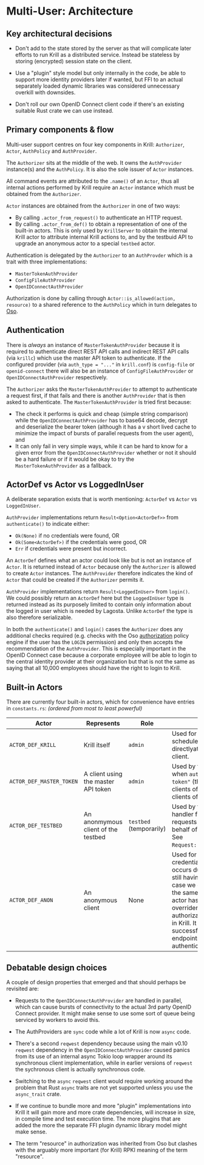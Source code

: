 # Multi-User: Architecture

## Key architectural decisions

  - Don't add to the state stored by the server as that will complicate later efforts to run Krill as a distributed
    service. Instead be stateless by storing (encrypted) session state on the client.

  - Use a "plugin" style model but only internally in the code, be able to support more identity providers later
    if wanted, but FFI to an actual separately loaded dynamic libraries was considered unnecessary overkill with
    downsides.

  - Don't roll our own OpenID Connect client code if there's an existing suitable Rust crate we can use instead.

## Primary components & flow

Multi-user support centres on four key components in Krill: `Authorizer`, `Actor`, `AuthPolicy` and `AuthProvider`.

The `Authorizer` sits at the middle of the web. It owns the `AuthProvider` instance(s) and the `AuthPolicy`. It is also
the sole issuer of `Actor` instances.

All command events are attributed to the `.name()` of an `Actor`, thus all internal
actions performed by Krill require an `Actor` instance which must be obtained from
the `Authorizer`.

`Actor` instances are obtained from the `Authorizer` in one of two ways:

  - By calling `.actor_from_request()` to authenticate an HTTP request.
  - By calling `.actor_from_def()` to obtain a representation of one of the built-in actors. This is only used by
    `KrillServer` to obtain the internal Krill actor to attribute internal Krill actions to, and by the testbuid API to
    upgrade an anonymous actor to a special `testbed` actor.


Authentication is delegated by the `Authorizer` to an `AuthProvder` which is a trait with three implementations:

- `MasterTokenAuthProvider`
- `ConfigFileAuthProvider`
- `OpenIDConnectAuthProvider`

Authorization is done by calling through `Actor::is_allowed(action, resource)` to a shared reference to the `AuthPolicy` which in turn delegates to [Oso](https://crates.io/crates/oso).

## Authentication

There is *always* an instance of `MasterTokenAuthProvider` because it is required to authenticate direct REST API calls
and indirect REST API calls (via `krillc`) which use the master API token to authenticate. If the configured provider
(via `auth_type = "..."` in `krill.conf`) is `config-file` or `openid-connect` there will also be an instance of
`ConfigFileAuthProvider` or `OpenIDConnectAuthProvider` respectively.

The `Authorizer` asks the `MasterTokenAuthProvider` to attempt to authenticate a request first, if that fails and there
is another `AuthProvider` that is then asked to authenticate. The `MasterTokenAuthProvider` is tried first because:

  - The check it performs is quick and cheap (simple string comparison) while the `OpenIDConnectAuthProvider` has to
    base64 decode, decrypt and deserialize the bearer token (although it has a v short lived cache to minimize the
    impact of bursts of parallel requests from the user agent), and
  - It can only fail in very simple ways, while it can be hard to know for a given error from the
    `OpenIDConnectAuthProvider` whether or not it should be a hard failure or if it would be okay to try the
    `MasterTokenAuthProvider` as a fallback.

## ActorDef vs Actor vs LoggedInUser

A deliberate separation exists that is worth mentioning: `ActorDef` vs `Actor` vs `LoggedInUser`.

`AuthProvider` implementations return `Result<Option<ActorDef>>` from `authenticate()` to indicate either:

  - `Ok(None)` if no credentials were found, OR
  - `Ok(Some<ActorDef>)` if the credentials were good, OR
  - `Err` if credentials were present but incorrect.

An `ActorDef` defines what an actor could look like but is not an instance of `Actor`. It is returned instead of `Actor`
because only the `Authorizer` is allowed to create `Actor` instances. The `AuthProvider` therefore indicates the kind of
`Actor` that could be created if the `Authorizer` permits it.

`AuthProvider` implementations return `Result<LoggedInUser>` from `login()`. We could possibly return an `ActorDef` here
but the `LoggedInUser` type is returned instead as its purposely limited to contain only information about the logged in
user which is needed by Lagosta. Unlike `ActorDef` the type is also therefore serializable.

In both the `authenticate()` and `login()` cases the `Authorizer` does any additional checks required (e.g. checks with
the Oso [authorization](./authorization.md) policy engine if the user has the `LOGIN` permission) and only then accepts
the recommendation of the `AuthProvider`. This is especially important in the OpenID Connect case because a corporate
employee will be able to login to the central identity provider at their organization but that is not the same as saying
that all 10,000 employees should have the right to login to Krill.
## Built-in Actors

There are currently four built-in actors, which for convenience have entries in `constants.rs`: _(ordered from most to
least powerful)_

Actor | Represents | Role | Comments
------|------------|------|----------
`ACTOR_DEF_KRILL` | Krill itself | `admin` | Used for initial startup and scheduled actions that are not directlyattributable to a REST API client.
`ACTOR_DEF_MASTER_TOKEN` | A client using the master API token | `admin` | Used by the users of Lagosta when `auth_type = "master-token"` (the default), or by direct clients of the REST API, or indirect clients of the REST API via `krillc`. |
`ACTOR_DEF_TESTBED` | An anonmymous client of the testbed | `testbed` (temporarily) | Used by the testbed REST API handler functions to make internal requests to restricted APIs on the behalf of the anonymous client. See `Request::upgrade_from_anonymous`. |
`ACTOR_DEF_ANON` | An anonymous client | None | Used for REST API calls that lack credentials or for which an error occurs during authentication. By still having an actor even in this case we can handle all API calls the same way. The anonymous actor has no role and so, unless overriden by a custom authorization policy, has no rights in Krill. It can thus only successfully request REST API endpoints that do not require authentication. |

## Debatable design choices

A couple of design properties that emerged and that should perhaps be revisited are:

  - Requests to the `OpenIDConnectAuthProvider` are handled in parallel, which can cause bursts of connectivity to the
    actual 3rd party OpenID Connect provider. It might make sense to use some sort of queue being serviced by workers to
    avoid this.

  - The AuthProviders are `sync` code while a lot of Krill is now `async` code.

  - There's a second `reqwest` dependency because using the main v0.10 `reqwest` dependency in the
    `OpenIDConnectAuthProvider` caused panics from its use of an internal async Tokio loop wrapper around its
    synchronous client implementation, while in earlier versions of `reqwest` the sychronous client is actually
    synchronous code.
    
  - Switching to the `async` `reqwest` client would require working around the problem that
    Rust `async` traits are not yet supported unless you use the `async_trait` crate.

  - If we continue to bundle more and more "plugin" implementations into Krill it will gain more and more crate
    dependencies, will increase in size, in compile time and test execution time. The more plugins that are added
    the more the separate FFI plugin dynamic library model might make sense.

  - The term "resource" in authorization was inherited from Oso but clashes with the arguably more important (for Krill)
    RPKI meaning of the term "resource".